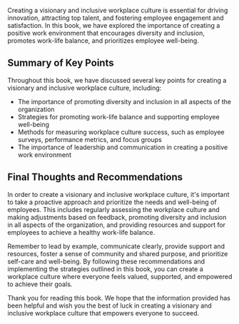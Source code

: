 
Creating a visionary and inclusive workplace culture is essential for driving innovation, attracting top talent, and fostering employee engagement and satisfaction. In this book, we have explored the importance of creating a positive work environment that encourages diversity and inclusion, promotes work-life balance, and prioritizes employee well-being.

Summary of Key Points
---------------------

Throughout this book, we have discussed several key points for creating a visionary and inclusive workplace culture, including:

* The importance of promoting diversity and inclusion in all aspects of the organization
* Strategies for promoting work-life balance and supporting employee well-being
* Methods for measuring workplace culture success, such as employee surveys, performance metrics, and focus groups
* The importance of leadership and communication in creating a positive work environment

Final Thoughts and Recommendations
----------------------------------

In order to create a visionary and inclusive workplace culture, it's important to take a proactive approach and prioritize the needs and well-being of employees. This includes regularly assessing the workplace culture and making adjustments based on feedback, promoting diversity and inclusion in all aspects of the organization, and providing resources and support for employees to achieve a healthy work-life balance.

Remember to lead by example, communicate clearly, provide support and resources, foster a sense of community and shared purpose, and prioritize self-care and well-being. By following these recommendations and implementing the strategies outlined in this book, you can create a workplace culture where everyone feels valued, supported, and empowered to achieve their goals.

Thank you for reading this book. We hope that the information provided has been helpful and wish you the best of luck in creating a visionary and inclusive workplace culture that empowers everyone to succeed.
